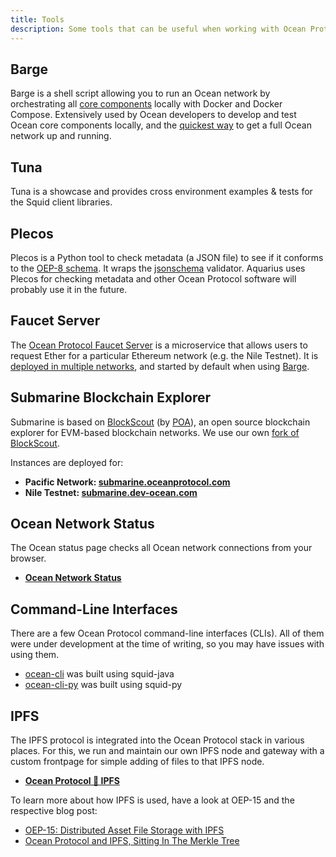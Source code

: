 ```yaml
---
title: Tools
description: Some tools that can be useful when working with Ocean Protocol.
---
```


## Barge

Barge is a shell script allowing you to run an Ocean network by orchestrating all [core components](/components) locally with Docker and Docker Compose. Extensively used by Ocean developers to develop and test Ocean core components locally, and the [quickest way](/setup/quickstart/) to get a full Ocean network up and running.

<repo name="barge"></repo>

## Tuna

Tuna is a showcase and provides cross environment examples & tests for the Squid client libraries.

<repo name="tuna"></repo>

## Plecos

Plecos is a Python tool to check metadata (a JSON file) to see if it conforms to the [OEP-8 schema](https://github.com/oceanprotocol/OEPs/tree/master/8). It wraps the [jsonschema](https://github.com/Julian/jsonschema) validator. Aquarius uses Plecos for checking metadata and other Ocean Protocol software will probably use it in the future.

<repo name="plecos"></repo>

## Faucet Server

The [Ocean Protocol Faucet Server](https://github.com/oceanprotocol/faucet) is a microservice that allows users to request Ether for a particular Ethereum network (e.g. the Nile Testnet). It is [deployed in multiple networks](/tutorials/get-ether-and-ocean-tokens/#get-ether), and started by default when using [Barge](#barge).

<repo name="faucet"></repo>

## Submarine Blockchain Explorer

Submarine is based on [BlockScout](https://github.com/poanetwork/blockscout) (by [POA](https://poa.network/)), an open source blockchain explorer for EVM-based blockchain networks. We use our own [fork of BlockScout](https://github.com/oceanprotocol/blockscout).

Instances are deployed for:

- **Pacific Network: [submarine.oceanprotocol.com](https://submarine.oceanprotocol.com/)**
- **Nile Testnet: [submarine.dev-ocean.com](https://submarine.dev-ocean.com/)**

<repo name="blockscout"></repo>

## Ocean Network Status

The Ocean status page checks all Ocean network connections from your browser.

- [**Ocean Network Status**](https://status.oceanprotocol.com)

<repo name="status"></repo>

## Command-Line Interfaces

There are a few Ocean Protocol command-line interfaces (CLIs). All of them were under development at the time of writing, so you may have issues with using them.

- [ocean-cli](https://github.com/bigchaindb-gmbh/ocean-cli) was built using squid-java
- [ocean-cli-py](https://github.com/bigchaindb-gmbh/ocean-cli-py) was built using squid-py

## IPFS

The IPFS protocol is integrated into the Ocean Protocol stack in various places. For this, we run and maintain our own IPFS node and gateway with a custom frontpage for simple adding of files to that IPFS node.

- [**Ocean Protocol 💖 IPFS**](https://ipfs.oceanprotocol.com)

<repo name="ipfs"></repo>

To learn more about how IPFS is used, have a look at OEP-15 and the respective blog post:

- [OEP-15: Distributed Asset File Storage with IPFS](https://github.com/oceanprotocol/OEPs/tree/master/15)
- [Ocean Protocol and IPFS, Sitting In The Merkle Tree](https://blog.oceanprotocol.com/ocean-ipfs-integration-store-asset-files-43c623c356d7)
